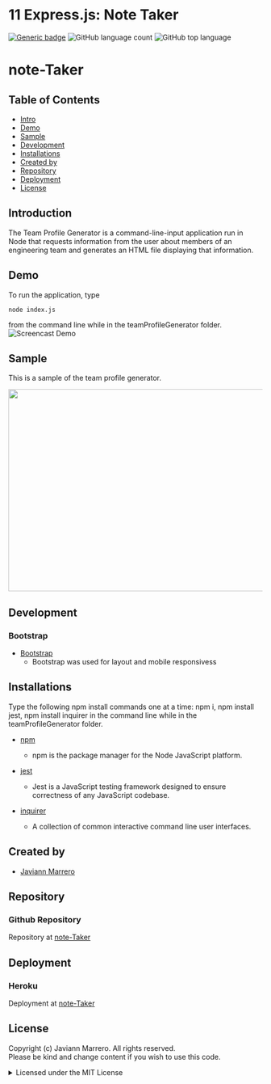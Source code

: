 # 11 Express.js: Note Taker
[![Generic badge](https://img.shields.io/badge/license-MIT-<COLOR>.svg)](#license)
![GitHub language count](https://img.shields.io/github/languages/count/javiistacks/note-Taker)
![GitHub top language](https://img.shields.io/github/languages/top/javiistacks/note-Taker)

# note-Taker

## Table of Contents
* [Intro](#intro)
* [Demo](#demo)
* [Sample](#sample)
* [Development](#development)
* [Installations](#installations)
* [Created by](#created-by)
* [Repository](#repository)
* [Deployment](#deployment)
* [License](#license)


 ## Introduction
The Team Profile Generator is a command-line-input application run in Node that requests information from the user about members of an engineering team and generates an HTML file displaying that information.

## Demo
To run the application, type
```
node index.js
```
from the command line while in the teamProfileGenerator folder.
![Screencast Demo](./Assets/example.gif)


## Sample 
 This is a sample of the team profile generator.
 
<img src="./Assets/screenshot.jpg" width="550" height="400">


## Development

### Bootstrap
* [Bootstrap](https://getbootstrap.com/)
  * Bootstrap was used for layout and mobile responsivess


## Installations
Type the following npm install commands one at a time: npm i, npm install jest, npm install inquirer in the command line while in the teamProfileGenerator folder. 

* [npm](https://docs.npmjs.com/cli/v7/commands/npm-install)
  * npm is the package manager for the Node JavaScript platform. 

* [jest](https://www.npmjs.com/package/jest)
  * Jest is a JavaScript testing framework designed to ensure correctness of any JavaScript codebase.

* [inquirer](https://www.npmjs.com/package/inquirer)
  * A collection of common interactive command line user interfaces.

## Created by
* [Javiann Marrero](https://github.com/javiistacks)


## Repository
### Github Repository
Repository at [note-Taker](https://github.com/javiistacks/note-Taker)


## Deployment
### Heroku
Deployment at [note-Taker](https://arcane-beyond-29314.herokuapp.com)


## License

Copyright (c) Javiann Marrero. All rights reserved.<br>
Please be kind and change content if you wish to use this code.

<details><summary>Licensed under the MIT License</summary>

Copyright (c) 2021 - present | Javiann Marrero

<blockquote>
Permission is hereby granted, free of charge, to any person obtaining a copy
of this software and associated documentation files (the "Software"), to deal
in the Software without restriction, including without limitation the rights
to use, copy, modify, merge, publish, distribute, sublicense, and/or sell
copies of the Software, and to permit persons to whom the Software is
furnished to do so, subject to the following conditions:

The above copyright notice and this permission notice shall be included in all
copies or substantial portions of the Software.

THE SOFTWARE IS PROVIDED "AS IS", WITHOUT WARRANTY OF ANY KIND, EXPRESS OR
IMPLIED, INCLUDING BUT NOT LIMITED TO THE WARRANTIES OF MERCHANTABILITY,
FITNESS FOR A PARTICULAR PURPOSE AND NONINFRINGEMENT. IN NO EVENT SHALL THE
AUTHORS OR COPYRIGHT HOLDERS BE LIABLE FOR ANY CLAIM, DAMAGES OR OTHER
LIABILITY, WHETHER IN AN ACTION OF CONTRACT, TORT OR OTHERWISE, ARISING FROM,
OUT OF OR IN CONNECTION WITH THE SOFTWARE OR THE USE OR OTHER DEALINGS IN THE
SOFTWARE.
</blockquote>
</details>
